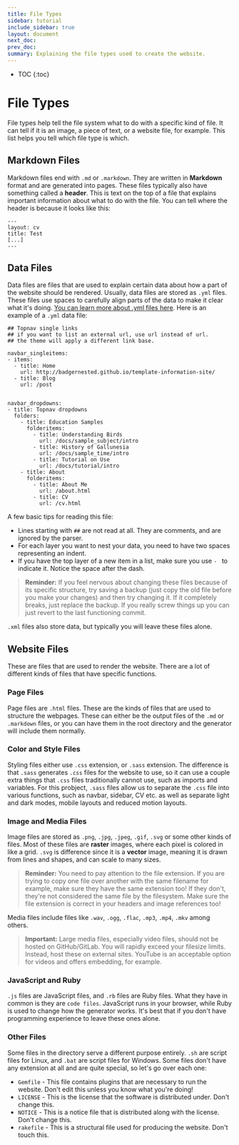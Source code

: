 ```yaml
---
title: File Types
sidebar: tutorial
include_sidebar: true
layout: document
next_doc: 
prev_doc: 
summary: Explaining the file types used to create the website.
---
```


* TOC
{:toc}

# File Types

File types help tell the file system what to do with a specific kind of file. It can tell if it is an image, a piece of text, or a website file, for example. This list helps you tell which file type is which.

## Markdown Files

Markdown files end with ``.md`` or ``.markdown``. They are written in **Markdown** format and are generated into pages. These files typically also have something called a **header**. This is text on the top of a file that explains important information about what to do with the file. You can tell where the header is because it looks like this:

```
---
layout: cv
title: Test
[...]
---
```

## Data Files

Data files are files that are used to explain certain data about how a part of the website should be rendered. Usually, data files are stored as ``.yml`` files. These files use spaces to carefully align parts of the data to make it clear what it's doing. [You can learn more about .yml files here](https://www.redhat.com/en/topics/automation/what-is-yaml). Here is an example of a ``.yml`` data file:

```
## Topnav single links
## if you want to list an external url, use url instead of url.
## the theme will apply a different link base.

navbar_singleitems:
- items:
  - title: Home
    url: http://badgernested.github.io/template-information-site/
  - title: Blog
    url: /post


navbar_dropdowns:
- title: Topnav dropdowns
  folders:
    - title: Education Samples
      folderitems:
        - title: Understanding Birds
          url: /docs/sample_subject/intro
        - title: History of Gallunesia
          url: /docs/sample_time/intro
        - title: Tutorial on Use
          url: /docs/tutorial/intro
    - title: About
      folderitems:
        - title: About Me
          url: /about.html
        - title: CV
          url: /cv.html
```

A few basic tips for reading this file:

* Lines starting with ``##`` are not read at all. They are comments, and are ignored by the parser.
* For each layer you want to nest your data, you need to have two spaces representing an indent.
* If you have the top layer of a new item in a list, make sure you use ``- `` to indicate it. Notice the space after the dash.

> **Reminder:** If you feel nervous about changing these files because of its specific structure, try saving a backup (just copy the old file before you make your changes) and then try changing it. If it completely breaks, just replace the backup. If you really screw things up you can just revert to the last functioning commit.

``.xml`` files also store data, but typically you will leave these files alone.

## Website Files

These are files that are used to render the website. There are a lot of different kinds of files that have specific functions.

### Page Files

Page files are ``.html`` files. These are the kinds of files that are used to structure the webpages. These can either be the output files of the ``.md`` or ``.markdown`` files, or you can have them in the root directory and the generator will include them normally. 

### Color and Style Files

Styling files either use ``.css`` extension, or ``.sass`` extension. The difference is that ``.sass`` generates ``.css`` files for the website to use, so it can use a couple extra things that ``.css`` files traditionally cannot use, such as imports and variables. For this probject, ``.sass`` files allow us to separate the ``.css`` file into various functions, such as navbar, sidebar, CV etc. as well as separate light and dark modes, mobile layouts and reduced motion layouts.

### Image and Media Files

Image files are stored as ``.png``, ``.jpg``, ``.jpeg``, ``.gif``, ``.svg`` or some other kinds of files. Most of these files are **raster** images, where each pixel is colored in like a grid. ``.svg`` is difference since it is a **vector** image, meaning it is drawn from lines and shapes, and can scale to many sizes. 

> **Reminder:** You need to pay attention to the file extension. If you are trying to copy one file over another with the same filename for example, make sure they have the same extension too! If they don't, they're not considered the same file by the filesystem. Make sure the file extension is correct in your headers and image references too!

Media files include files like ``.wav``, ``.ogg``, ``.flac``, ``.mp3``, ``.mp4``, ``.mkv`` among others.

> **Important:** Large media files, especially video files, should not be hosted on GitHub/GitLab. You will rapidly exceed your filesize limits. Instead, host these on external sites. YouTube is an acceptable option for videos and offers embedding, for example.

### JavaScript and Ruby

``.js`` files are JavaScript files, and ``.rb`` files are Ruby files. What they have in common is they are ``code files``. JavaScript runs in your browser, while Ruby is used to change how the generator works. It's best that if you don't have programming experience to leave these ones alone.

### Other Files

Some files in the directory serve a different purpose entirely. ``.sh`` are script files for Linux, and ``.bat`` are script files for Windows. Some files don't have any extension at all and are quite special, so let's go over each one:

* ``Gemfile`` - This file contains plugins that are necessary to run the website. Don't edit this unless you know what you're doing!
* ``LICENSE`` - This is the license that the software is distributed under. Don't change this.
* ``NOTICE`` - This is a notice file that is distributed along with the license. Don't change this.
* ``rakefile`` - This is a structural file used for producing the website. Don't touch this.

